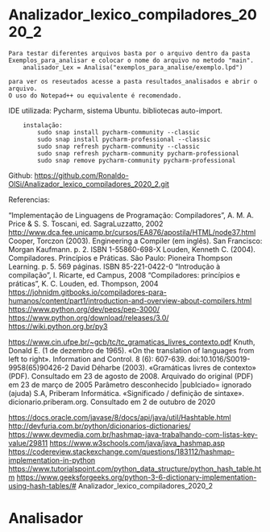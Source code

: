 # Analizador_lexico_compiladores_2020_2

    Para testar diferentes arquivos basta por o arquivo dentro da pasta
    Exemplos_para_analisar e colocar o nome do arquivo no metodo "main".
        analisador_Lex = Analisa("exemplos_para_analise/exemplo.lpd")

    para ver os reseutados acesse a pasta resultados_analisados e abrir o arquivo.
    O uso do Notepad++ ou equivalente é recomendado.

IDE utilizada:
    Pycharm, sistema Ubuntu.
    bibliotecas auto-import.
	
		instalação:
			sudo snap install pycharm-community --classic
			sudo snap install pycharm-professional --classic
			sudo snap refresh pycharm-community --classic
			sudo snap refresh pycharm-community pycharm-professional
			sudo snap remove pycharm-community pycharm-professional
		
Github:
    https://github.com/Ronaldo-OlSi/Analizador_lexico_compiladores_2020_2.git


Referencias:

“Implementação de Linguagens de Programação:
Compiladores”, A. M. A. Price & S. S. Toscani, ed. SagraLuzzatto, 2002
http://www.dca.fee.unicamp.br/cursos/EA876/apostila/HTML/node37.html
Cooper, Torczon (2003). Engineering a Compiler (em inglês). San Francisco: Morgan Kaufmann. p. 2. ISBN 1-55860-698-X
Louden, Kenneth C. (2004). Compiladores. Princípios e Práticas. São Paulo: Pioneira Thompson Learning. p. 5. 569 páginas. ISBN 85-221-0422-0
“Introdução à compilação”, I. Ricarte, ed Campus, 2008
“Compiladores: princípios e práticas”, K. C. Louden, ed.
Thompson, 2004
https://johnidm.gitbooks.io/compiladores-para-humanos/content/part1/introduction-and-overview-about-compilers.html
https://www.python.org/dev/peps/pep-3000/
https://www.python.org/download/releases/3.0/
https://wiki.python.org.br/py3


https://www.cin.ufpe.br/~gcb/tc/tc_gramaticas_livres_contexto.pdf
Knuth, Donald E. (1 de dezembro de 1965). «On the translation of languages from left to right». Information and Control. 8 (6): 607-639. doi:10.1016/S0019-9958(65)90426-2
David Déharbe (2003). «Gramáticas livres de contexto» (PDF). Consultado em 23 de agosto de 2008. Arquivado do original (PDF) em 23 de março de 2005 Parâmetro desconhecido |publciado= ignorado (ajuda)
S.A, Priberam Informática. «Significado / definição de sintaxe». dicionario.priberam.org. Consultado em 2 de outubro de 2020

https://docs.oracle.com/javase/8/docs/api/java/util/Hashtable.html
http://devfuria.com.br/python/dicionarios-dictionaries/
https://www.devmedia.com.br/hashmap-java-trabalhando-com-listas-key-value/29811
https://www.w3schools.com/java/java_hashmap.asp
https://codereview.stackexchange.com/questions/183112/hashmap-implementation-in-python
https://www.tutorialspoint.com/python_data_structure/python_hash_table.htm
https://www.geeksforgeeks.org/python-3-6-dictionary-implementation-using-hash-tables/# Analizador_lexico_compiladores_2020_2
# Analisador
